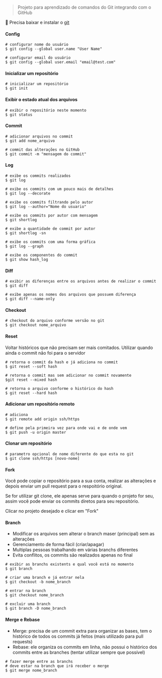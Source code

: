 > Projeto para aprendizado de comandos do Git integrando com o GitHub

:paperclip: Precisa baixar e instalar o [git](https://git-scm.com/downloads)

#### Config
```
# configurar nome do usuário
$ git config --global user.name "User Name"
```

```
# configurar email do usuário
$ git config --global user.email "email@test.com"
```

#### Inicializar um repositório
```
# inicializar um repositório
$ git init
```


#### Exibir o estado atual dos arquivos
```
# exibir o repositório neste momento
$ git status
```

#### Commit
```
# adicionar arquivos no commit
$ git add nome_arquivo
```

```
# commit das alterações no GitHub
$ git commit -m "mensagem do commit"
```


#### Log
```
# exibe os commits realizados
$ git log
```

```
# exibe os commits com um pouco mais de detalhes
$ git log --decorate
```

```
# exibe os commits filtrando pelo autor
$ git log --author="Nome do usuario"
```

```
# exibe os commits por autor com mensagem
$ git shortlog
```

```
# exibe a quantidade de commit por autor
$ git shortlog -sn
```

```
# exibe os commits com uma forma gráfica
$ git log --graph
```

```
# exibe os componentes do commit
$ git show hash_log
```


#### Diff
```
# exibir as diferenças entre os arquivos antes de realizar o commit
$ git diff
```

```
# exibe apenas os nomes dos arquivos que possuem diferença
$ git diff --name-only
```

#### Checkout
```
# checkout do arquivo conforme versão no git
$ git checkout nome_arquivo
```


#### Reset

Voltar históricos que não precisam ser mais comitados. Utilizar quando ainda o commit não foi para o servidor

```
# retorna o commit da hash e já adiciona no commit
$ git reset --soft hash
```

```
# retorna o commit mas sem adicionar no commit novamente
$git reset --mixed hash
```

```
# retorna o arquivo conforme o histórico do hash
$ git reset --hard hash
```

#### Adicionar um repositório remoto
```
# adiciona 
$ git remote add origin ssh/https
```

```
# define pela primeira vez para onde vai e de onde vem
$ git push -u origin master
```

#### Clonar um repositório
```
# parametro opcional de nome diferente do que esta no git
$ git clone ssh/https [novo-nome]
```


#### Fork

Você pode copiar o repositório para a sua conta, realizar as alterações e depois enviar um pull request para o respoitório original.

Se for utilizar git clone, ele apenas serve para quando o projeto for seu, assim você pode enviar os commits diretos para seu repositório.

Clicar no projeto desejado e clicar em "Fork"

#### Branch

- Modificar os arquivos sem alterar o branch maser (principal) sem as alterações
- Gerenciamento de forma fácil (criar/apagar)
- Multiplas pessoas trabalhando em várias branchs diferentes
- Evita conflitos, os commits são realizados apenas no final

```
# exibir as branchs existents e qual você está no momento
$ git branch
```

```
# criar uma branch e já entrar nela
$ git checkout -b nome_branch
```

```
# entrar na branch
$ git checkout nome_branch
```

```
# excluir uma branch
$ git branch -D nome_branch
```

#### Merge e Rebase
- Merge: precisa de um commit extra para organizar as bases, tem o histórico de todos os commits já feitos (mais utilizado para pull requests)
- Rebase: ele organiza os commits em linha, não possui o histórico dos commits entre as branches (tentar utilizar sempre que possível)

```
# fazer merge entre as branchs
# deve estar na branch que irá receber o merge
$ git merge nome_branch
```

